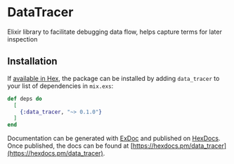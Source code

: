 # DataTracer

Elixir library to facilitate debugging data flow, helps capture terms for later inspection

## Installation

If [available in Hex](https://hex.pm/docs/publish), the package can be installed
by adding `data_tracer` to your list of dependencies in `mix.exs`:

```elixir
def deps do
  [
    {:data_tracer, "~> 0.1.0"}
  ]
end
```

Documentation can be generated with [ExDoc](https://github.com/elixir-lang/ex_doc)
and published on [HexDocs](https://hexdocs.pm). Once published, the docs can
be found at [https://hexdocs.pm/data_tracer](https://hexdocs.pm/data_tracer).

